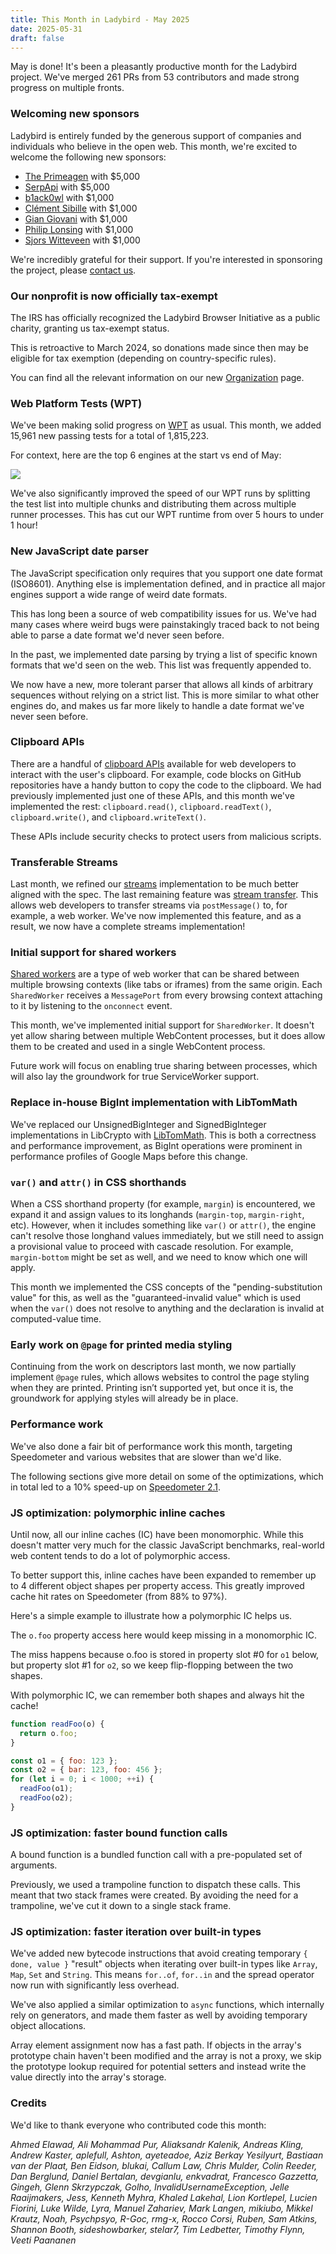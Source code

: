 ```yaml
---
title: This Month in Ladybird - May 2025
date: 2025-05-31
draft: false
---
```


May is done! It's been a pleasantly productive month for the Ladybird project. We've merged 261 PRs from 53 contributors and made strong progress on multiple fronts.

### Welcoming new sponsors

Ladybird is entirely funded by the generous support of companies and individuals who believe in the open web. This month, we're excited to welcome the following new sponsors:

- [The Primeagen](https://terminal.shop/) with $5,000
- [SerpApi](https://serpapi.com/) with $5,000
- [b1ack0wl](http://www.b1ack0wl.com/) with $1,000
- [Clément Sibille](https://lisible.xyz/) with $1,000
- [Gian Giovani](https://wejick.wordpress.com/) with $1,000
- [Philip Lonsing](https://www.linkedin.com/in/philiplonsing/) with $1,000
- [Sjors Witteveen](https://kabutops.com/) with $1,000

We're incredibly grateful for their support. If you're interested in sponsoring the project, please [contact us](mailto:contact@ladybird.org).

### Our nonprofit is now officially tax-exempt

The IRS has officially recognized the Ladybird Browser Initiative as a public charity, granting us tax-exempt status.

This is retroactive to March 2024, so donations made since then may be eligible for tax exemption (depending on country-specific rules).

You can find all the relevant information on our new [Organization](https://ladybird.org/organization/) page.

### Web Platform Tests (WPT)

We've been making solid progress on [WPT](https://web-platform-tests.org) as usual. This month, we added 15,961 new passing tests for a total of 1,815,223.

For context, here are the top 6 engines at the start vs end of May:

![](/assets/img/newsletter-may-2025-wpt-graph.gif)

We've also significantly improved the speed of our WPT runs by splitting the test list into multiple chunks and distributing them across multiple runner processes. This has cut our WPT runtime from over 5 hours to under 1 hour!

### New JavaScript date parser

The JavaScript specification only requires that you support one date format (ISO8601). Anything else is implementation defined, and in practice all major engines support a wide range of weird date formats.

This has long been a source of web compatibility issues for us. We've had many cases where weird bugs were painstakingly traced back to not being able to parse a date format we'd never seen before.

In the past, we implemented date parsing by trying a list of specific known formats that we'd seen on the web. This list was frequently appended to.

We now have a new, more tolerant parser that allows all kinds of arbitrary sequences without relying on a strict list. This is more similar to what other engines do, and makes us far more likely to handle a date format we've never seen before.

### Clipboard APIs

There are a handful of [clipboard APIs](https://developer.mozilla.org/en-US/docs/Web/API/Clipboard_API) available for web developers to interact with the user's clipboard. For example, code blocks on GitHub repositories have a handy button to copy the code to the clipboard. We had previously implemented just one of these APIs, and this month we've implemented the rest: `clipboard.read()`, `clipboard.readText()`, `clipboard.write()`, and `clipboard.writeText()`.

These APIs include security checks to protect users from malicious scripts.

### Transferable Streams

Last month, we refined our [streams](https://developer.mozilla.org/en-US/docs/Web/API/Streams_API) implementation to be much better aligned with the spec. The last remaining feature was [stream transfer](https://github.com/whatwg/streams/blob/main/transferable-streams-explainer.md). This allows web developers to transfer streams via `postMessage()` to, for example, a web worker. We've now implemented this feature, and as a result, we now have a complete streams implementation!

### Initial support for shared workers

[Shared workers](https://html.spec.whatwg.org/multipage/workers.html#shared-workers-and-the-sharedworker-interface) are a type of web worker that can be shared between multiple browsing contexts (like tabs or iframes) from the same origin. Each `SharedWorker` receives a `MessagePort` from every browsing context attaching to it by listening to the `onconnect` event.

This month, we've implemented initial support for `SharedWorker`. It doesn't yet allow sharing between multiple WebContent processes, but it does allow them to be created and used in a single WebContent process.

Future work will focus on enabling true sharing between processes, which will also lay the groundwork for true ServiceWorker support.

### Replace in-house BigInt implementation with LibTomMath

We've replaced our UnsignedBigInteger and SignedBigInteger implementations in LibCrypto with [LibTomMath](https://www.libtom.net/LibTomMath/). This is both a correctness and performance improvement, as BigInt operations were prominent in performance profiles of Google Maps before this change.

### `var()` and `attr()` in CSS shorthands

When a CSS shorthand property (for example, `margin`) is encountered, we expand it and assign values to its longhands (`margin-top`, `margin-right`, etc). However, when it includes something like `var()` or `attr()`, the engine can't resolve those longhand values immediately, but we still need to assign a provisional value to proceed with cascade resolution. For example, `margin-bottom` might be set as well, and we need to know which one will apply.

This month we implemented the CSS concepts of the "pending-substitution value" for this, as well as the "guaranteed-invalid value" which is used when the `var()` does not resolve to anything and the declaration is invalid at computed-value time.

### Early work on `@page` for printed media styling

Continuing from the work on descriptors last month, we now partially implement `@page` rules, which allows websites to control the page styling when they are printed. Printing isn’t supported yet, but once it is, the groundwork for applying styles will already be in place.

### Performance work

We've also done a fair bit of performance work this month, targeting Speedometer and various websites that are slower than we'd like.

The following sections give more detail on some of the optimizations, which in total led to a 10% speed-up on [Speedometer 2.1](https://browserbench.org/Speedometer2.1/).

### JS optimization: polymorphic inline caches

Until now, all our inline caches (IC) have been monomorphic. While this doesn't matter very much for the classic JavaScript benchmarks, real-world web content tends to do a lot of polymorphic access.

To better support this, inline caches have been expanded to remember up to 4 different object shapes per property access. This greatly improved cache hit rates on Speedometer (from 88% to 97%).

Here's a simple example to illustrate how a polymorphic IC helps us.

The `o.foo` property access here would keep missing in a monomorphic IC.

The miss happens because o.foo is stored in property slot #0 for `o1` below, but property slot #1 for `o2`, so we keep flip-flopping between the two shapes.

With polymorphic IC, we can remember both shapes and always hit the cache!

```js
function readFoo(o) {
  return o.foo;
}

const o1 = { foo: 123 };
const o2 = { bar: 123, foo: 456 };
for (let i = 0; i < 1000; ++i) {
  readFoo(o1);
  readFoo(o2);
}
```

### JS optimization: faster bound function calls

A bound function is a bundled function call with a pre-populated set of arguments.

Previously, we used a trampoline function to dispatch these calls. This meant that two stack frames were created. By avoiding the need for a trampoline, we've cut it down to a single stack frame.

### JS optimization: faster iteration over built-in types

We've added new bytecode instructions that avoid creating temporary `{ done, value }` "result" objects when iterating over built-in types like `Array`, `Map`, `Set` and `String`. This means `for..of`, `for..in` and the spread operator now run with significantly less overhead.

We've also applied a similar optimization to `async` functions, which internally rely on generators, and made them faster as well by avoiding temporary object allocations.

Array element assignment now has a fast path. If objects in the array's prototype chain haven't been modified and the array is not a proxy, we skip the prototype lookup required for potential setters and instead write the value directly into the array's storage.

### Credits

We'd like to thank everyone who contributed code this month:

_Ahmed Elawad,
Ali Mohammad Pur,
Aliaksandr Kalenik,
Andreas Kling,
Andrew Kaster,
aplefull,
Ashton,
ayeteadoe,
Aziz Berkay Yesilyurt,
Bastiaan van der Plaat,
Ben Eidson,
blukai,
Callum Law,
Chris Mulder,
Colin Reeder,
Dan Berglund,
Daniel Bertalan,
devgianlu,
enkvadrat,
Francesco Gazzetta,
Gingeh,
Glenn Skrzypczak,
Golho,
InvalidUsernameException,
Jelle Raaijmakers,
Jess,
Kenneth Myhra,
Khaled Lakehal,
Lion Kortlepel,
Lucien Fiorini,
Luke Wilde,
Lyra,
Manuel Zahariev,
Mark Langen,
mikiubo,
Mikkel Krautz,
Noah,
Psychpsyo,
R-Goc,
rmg-x,
Rocco Corsi,
Ruben,
Sam Atkins,
Shannon Booth,
sideshowbarker,
stelar7,
Tim Ledbetter,
Timothy Flynn,
Veeti Paananen_
